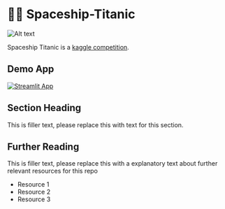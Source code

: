 # 🧑‍🚀 Spaceship-Titanic

![Alt text](https://media.giphy.com/media/QRXwbVxk1oViM/giphy.gif)

Spaceship Titanic is a [kaggle competition](https://www.kaggle.com/competitions/spaceship-titanic).

## Demo App

[![Streamlit App](https://static.streamlit.io/badges/streamlit_badge_black_white.svg)](https://starter-kit.streamlitapp.com/)

## Section Heading

This is filler text, please replace this with text for this section.

## Further Reading

This is filler text, please replace this with a explanatory text about further relevant resources for this repo
- Resource 1
- Resource 2
- Resource 3